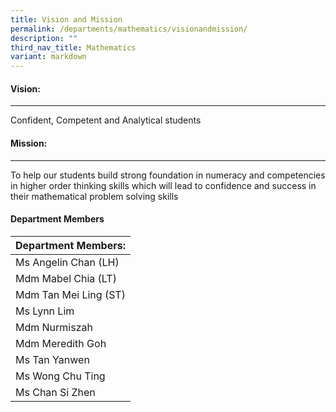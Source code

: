 ```yaml
---
title: Vision and Mission
permalink: /departments/mathematics/visionandmission/
description: ""
third_nav_title: Mathematics
variant: markdown
---
```

#### Vision:
-------

Confident, Competent and Analytical students

#### Mission:
--------

To help our students build strong foundation in numeracy and competencies in higher order thinking skills which will lead to confidence and success in their mathematical problem solving skills

#### Department Members


| Department Members: |
|---|
| Ms Angelin Chan (LH) |
| Mdm Mabel Chia (LT) |
| Mdm Tan Mei Ling (ST) |
| Ms Lynn Lim |
| Mdm Nurmiszah |
| Mdm Meredith Goh |
| Ms Tan Yanwen |
| Ms Wong Chu Ting |
| Ms Chan Si Zhen |